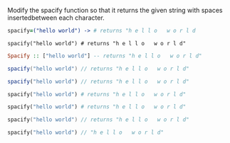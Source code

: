 Modify the spacify function so that it returns the given string with spaces insertedbetween each character.

```coffeescript
spacify=("hello world") -> # returns "h e l l o   w o r l d
```
```crystal
spacify("hello world") # returns "h e l l o   w o r l d"
```
```haskell
Spacify :: ["hello world"] -- returns "h e l l o   w o r l d"
```
```java
spacify("hello world") // returns "h e l l o   w o r l d"
```
```javascript
spacify("hello world") // returns "h e l l o   w o r l d"
```
```python
spacify("hello world") # returns "h e l l o   w o r l d"
```
```ruby
spacify("hello world") # returns "h e l l o   w o r l d"
```
```c
spacify("hello world") // returns "h e l l o   w o r l d"
```
```php
spacify("hello world") // "h e l l o   w o r l d"
```
